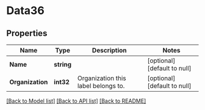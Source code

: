 # Data36

## Properties
Name | Type | Description | Notes
------------ | ------------- | ------------- | -------------
**Name** | **string** |  | [optional] [default to null]
**Organization** | **int32** | Organization this label belongs to. | [optional] [default to null]

[[Back to Model list]](../README.md#documentation-for-models) [[Back to API list]](../README.md#documentation-for-api-endpoints) [[Back to README]](../README.md)


